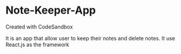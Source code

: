 # Note-Keeper-App
Created with CodeSandbox

It is an app that allow user to keep their notes and delete notes. It use React.js as the framework

